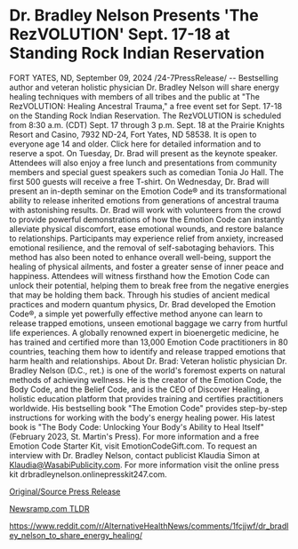 # Dr. Bradley Nelson Presents 'The RezVOLUTION' Sept. 17-18 at Standing Rock Indian Reservation

FORT YATES, ND, September 09, 2024 /24-7PressRelease/ -- Bestselling author and veteran holistic physician Dr. Bradley Nelson will share energy healing techniques with members of all tribes and the public at "The RezVOLUTION: Healing Ancestral Trauma," a free event set for Sept. 17-18 on the Standing Rock Indian Reservation.  The RezVOLUTION is scheduled from 8:30 a.m. (CDT) Sept. 17 through 3 p.m. Sept. 18 at the Prairie Knights Resort and Casino, 7932 ND-24, Fort Yates, ND 58538. It is open to everyone age 14 and older. Click here for detailed information and to reserve a spot.  On Tuesday, Dr. Brad will present as the keynote speaker. Attendees will also enjoy a free lunch and presentations from community members and special guest speakers such as comedian Tonia Jo Hall. The first 500 guests will receive a free T-shirt.   On Wednesday, Dr. Brad will present an in-depth seminar on the Emotion Code® and its transformational ability to release inherited emotions from generations of ancestral trauma with astonishing results. Dr. Brad will work with volunteers from the crowd to provide powerful demonstrations of how the Emotion Code can instantly alleviate physical discomfort, ease emotional wounds, and restore balance to relationships. Participants may experience relief from anxiety, increased emotional resilience, and the removal of self-sabotaging behaviors. This method has also been noted to enhance overall well-being, support the healing of physical ailments, and foster a greater sense of inner peace and happiness. Attendees will witness firsthand how the Emotion Code can unlock their potential, helping them to break free from the negative energies that may be holding them back.  Through his studies of ancient medical practices and modern quantum physics, Dr. Brad developed the Emotion Code®, a simple yet powerfully effective method anyone can learn to release trapped emotions, unseen emotional baggage we carry from hurtful life experiences. A globally renowned expert in bioenergetic medicine, he has trained and certified more than 13,000 Emotion Code practitioners in 80 countries, teaching them how to identify and release trapped emotions that harm health and relationships.  About Dr. Brad: Veteran holistic physician Dr. Bradley Nelson (D.C., ret.) is one of the world's foremost experts on natural methods of achieving wellness. He is the creator of the Emotion Code, the Body Code, and the Belief Code, and is the CEO of Discover Healing, a holistic education platform that provides training and certifies practitioners worldwide. His bestselling book "The Emotion Code" provides step-by-step instructions for working with the body's energy healing power. His latest book is "The Body Code: Unlocking Your Body's Ability to Heal Itself" (February 2023, St. Martin's Press). For more information and a free Emotion Code Starter Kit, visit EmotionCodeGift.com.  To request an interview with Dr. Bradley Nelson, contact publicist Klaudia Simon at Klaudia@WasabiPublicity.com. For more information visit the online press kit drbradleynelson.onlinepresskit247.com. 

[Original/Source Press Release](https://www.24-7pressrelease.com/press-release/514107/dr-bradley-nelson-presents-the-rezvolution-sept-17-18-at-standing-rock-indian-reservation)
                    

[Newsramp.com TLDR](None) 

https://www.reddit.com/r/AlternativeHealthNews/comments/1fcjjwf/dr_bradley_nelson_to_share_energy_healing/